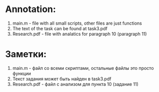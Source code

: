 # Annotation:
1. main.m - file with all small scripts, other files are just functions
2. The text of the task can be found at task3.pdf
3. Research.pdf - file with analatics for paragraph 10 (paragraph 11)

# Заметки:
1. main.m - файл со всеми скриптами, остальные файлы это просто функции
2. Текст задания может быть найден в task3.pdf
3. Research.pdf - файл с анализом для пункта 10 (задание 11)